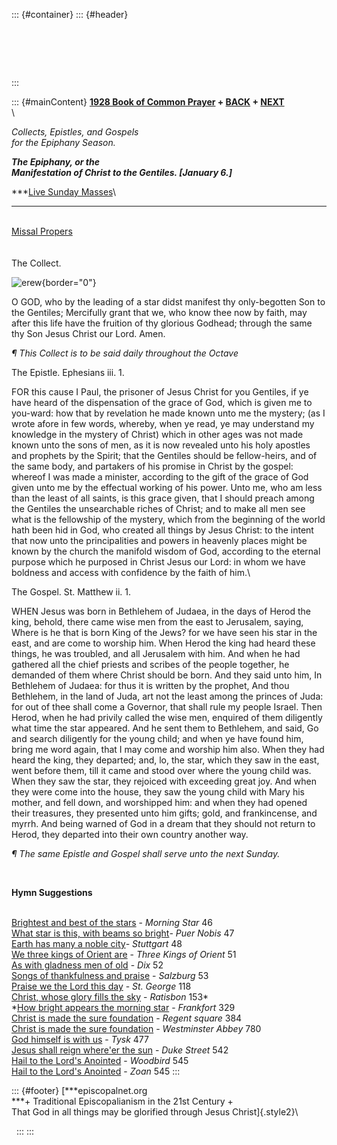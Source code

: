 ::: {#container}
::: {#header}
#  
:::

::: {#mainContent}
**[1928 Book of Common Prayer](../index.html) +
[BACK](christmas2.html) + [NEXT](epiphany1.html)**\
\

*Collects, Epistles, and Gospels\
for the Epiphany Season.*

***The Epiphany, or the\
Manifestation of Christ to the Gentiles. \[January 6.\]***

***[Live Sunday
Masses](http://www.episcopalnet.org/DBS/Sedona/stream.html)\
***

[](../readings/Christmas2.html#anchor3034234)\
[Missal Propers](Missal/Epiphany.html)
[](http://www.episcopalnet.org/DBS/DOR.html#anchor1129459)\
 \
\
The Collect.

![erew](http://stats.superstats.com/b/ss/DAVIDMCMANNES/1){border="0"}

O GOD, who by the leading of a star didst manifest thy only-begotten Son
to the Gentiles; Mercifully grant that we, who know thee now by faith,
may after this life have the fruition of thy glorious Godhead; through
the same thy Son Jesus Christ our Lord. Amen.

*¶ This Collect is to be said daily throughout the Octave*

The Epistle. Ephesians iii. 1.

FOR this cause I Paul, the prisoner of Jesus Christ for you Gentiles, if
ye have heard of the dispensation of the grace of God, which is given me
to you-ward: how that by revelation he made known unto me the mystery;
(as I wrote afore in few words, whereby, when ye read, ye may understand
my knowledge in the mystery of Christ) which in other ages was not made
known unto the sons of men, as it is now revealed unto his holy apostles
and prophets by the Spirit; that the Gentiles should be fellow-heirs,
and of the same body, and partakers of his promise in Christ by the
gospel: whereof I was made a minister, according to the gift of the
grace of God given unto me by the effectual working of his power. Unto
me, who am less than the least of all saints, is this grace given, that
I should preach among the Gentiles the unsearchable riches of Christ;
and to make all men see what is the fellowship of the mystery, which
from the beginning of the world hath been hid in God, who created all
things by Jesus Christ: to the intent that now unto the principalities
and powers in heavenly places might be known by the church the manifold
wisdom of God, according to the eternal purpose which he purposed in
Christ Jesus our Lord: in whom we have boldness and access with
confidence by the faith of him.\

The Gospel. St. Matthew ii. 1.

WHEN Jesus was born in Bethlehem of Judaea, in the days of Herod the
king, behold, there came wise men from the east to Jerusalem, saying,
Where is he that is born King of the Jews? for we have seen his star in
the east, and are come to worship him. When Herod the king had heard
these things, he was troubled, and all Jerusalem with him. And when he
had gathered all the chief priests and scribes of the people together,
he demanded of them where Christ should be born. And they said unto him,
In Bethlehem of Judaea: for thus it is written by the prophet, And thou
Bethlehem, in the land of Juda, art not the least among the princes of
Juda: for out of thee shall come a Governor, that shall rule my people
Israel. Then Herod, when he had privily called the wise men, enquired of
them diligently what time the star appeared. And he sent them to
Bethlehem, and said, Go and search diligently for the young child; and
when ye have found him, bring me word again, that I may come and worship
him also. When they had heard the king, they departed; and, lo, the
star, which they saw in the east, went before them, till it came and
stood over where the young child was. When they saw the star, they
rejoiced with exceeding great joy. And when they were come into the
house, they saw the young child with Mary his mother, and fell down, and
worshipped him: and when they had opened their treasures, they presented
unto him gifts; gold, and frankincense, and myrrh. And being warned of
God in a dream that they should not return to Herod, they departed into
their own country another way.

*¶ The same Epistle and Gospel shall serve unto the next Sunday.*

 

**Hymn Suggestions**

\
[Brightest and best of the
stars](http://www.episcopalnet.org/CHymnal/ACH/Epiphany/046-1.html) -
*Morning Star* 46\
[What star is this, with beams so
bright](http://www.episcopalnet.org/CHymnal/ACH/Epiphany/047.html)*-
Puer Nobis* 47\
[Earth has many a noble
city](http://www.episcopalnet.org/CHymnal/ACH/Epiphany/048.html)*-
Stuttgart* 48\
[We three kings of Orient
are](http://www.episcopalnet.org/CHymnal/ACH/Epiphany/051.html) - *Three
Kings of Orient* 51\
[As with gladness men of
old](http://www.episcopalnet.org/CHymnal/ACH/Epiphany/052.html) - *Dix*
52\
[Songs of thankfulness and
praise](http://www.episcopalnet.org/CHymnal/ACH/Epiphany/053.html) -
*Salzburg* 53\
[Praise we the Lord this
day](http://www.episcopalnet.org/CHymnal/ACH/118.html) - *St. George*
118\
[Christ, whose glory fills the
sky](http://www.episcopalnet.org/CHymnal/ACH/153.html) - *Ratisbon*
153*\
*[How bright appears the morning
star](http://www.episcopalnet.org/CHymnal/ACH/329.html) - *Frankfort*
329\
[Christ is made the sure
foundation](http://www.episcopalnet.org/CHymnal/ACH/384.html) - *Regent
square* 384\
[Christ is made the sure
foundation](http://www.episcopalnet.org/CHymnal/ACH/780.html) -
*Westminster Abbey* 780\
[God himself is with
us](http://www.episcopalnet.org/CHymnal/ACH/477.html) - *Tysk* 477\
[Jesus shall reign where\'er the
sun](http://www.episcopalnet.org/CHymnal/ACH/542.html) - *Duke Street*
542\
[Hail to the Lord\'s
Anointed](http://www.episcopalnet.org/CHymnal/ACH/545.html) - *Woodbird*
545\
[Hail to the Lord\'s
Anointed](http://www.episcopalnet.org/CHymnal/ACH/545-2.html) - *Zoan*
545
:::

::: {#footer}
[***episcopalnet.org\
***+ Traditional Episcopalianism in the 21st Century +\
That God in all things may be glorified through Jesus Christ]{.style2}\

 
:::
:::
